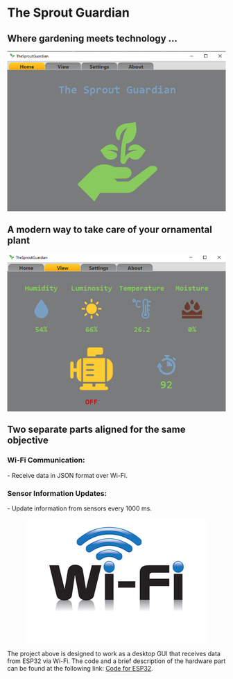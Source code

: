 ﻿# The Sprout Guardian

## Where gardening meets technology ...

<p align="center">
  <img src="other_resources/home_tab.png" alt="tsg_home" style="display: block; margin: auto;">
</p>

## A modern way to take care of your ornamental plant

<p align="center">
  <img src="other_resources/view_tab.png" alt="tsg_view" style="display: block; margin: auto;">
</p>

<p align="center">
  <h2>Two separate parts aligned for the same objective</h2>
</p>

<p align="left">
  <h3> Wi-Fi Communication: </h3>
  - Receive data in JSON format over Wi-Fi.
  <br>
  <h3> Sensor Information Updates: </h3>
  - Update information from sensors every 1000 ms.
</p>

<p align="center">
  <img src="other_resources/wifi_image.jpg" alt="wifi_connected" style="display: block; margin: auto;">
</p>

The project above is designed to work as a desktop GUI that receives data from ESP32 via Wi-Fi. The code and a brief description of the hardware part can be found at the following link: [Code for ESP32](https://github.com/andrei-crisu/TheSproutGuardian-ESP32-code).
